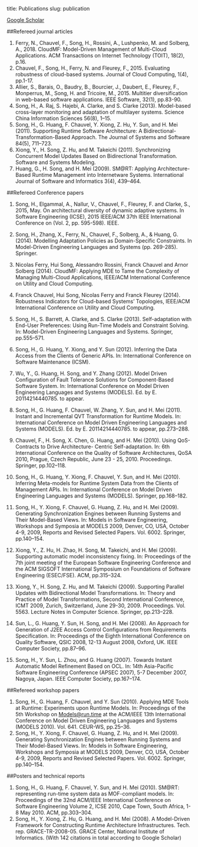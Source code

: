 title: Publications 
slug: publication

[Google Scholar](http://scholar.google.com/citations?user=lT6h24IAAAAJ&hl=en) 

##Refereed journal articles
1. Ferry, N., Chauvel, F., Song, H., Rossini, A., Lushpenko, M. and Solberg, A., 2018. CloudMF: Model-Driven Management of Multi-Cloud Applications. ACM Transactions on Internet Technology (TOIT), 18(2), p.16.
1. Chauvel, F., Song, H., Ferry, N. and Fleurey, F., 2015. Evaluating robustness of cloud-based systems. Journal of Cloud Computing, 1(4), pp.1-17.
1. Allier, S., Barais, O., Baudry, B., Bourcier, J., Daubert, E., Fleurey, F., Monperrus, M., Song, H. and Tricoire, M., 2015. Multitier diversification in web-based software applications. IEEE Software, 32(1), pp.83-90.
1. Song, H., A. Raj, S. Hajebi, A. Clarke, and S. Clarke (2013). Model-based cross-layer monitoring and adaptation of multilayer systems. Science China Information Sciences 56(8), 1–15.
1. Song, H., G. Huang, F. Chauvel, Y. Xiong, Z. Hu, Y. Sun, and H. Mei (2011). Supporting Runtime Software
Architecture: A Bidirectional-Transformation-Based Approach. The Journal of Systems and Software 84(5),
711–723.
2. Xiong, Y., H. Song, Z. Hu, and M. Takeichi (2011). Synchronizing Concurrent Model Updates Based on
Bidirectional Transformation. Software and Systems Modeling.
3. Huang, G., H. Song, and H. Mei (2009). SM@RT: Applying Architecture-Based Runtime Management into
Internetware Systems. International Journal of Software and Informatics 3(4), 439–464.


##Refereed Conference papers
1. Song, H., Elgammal, A., Nallur, V., Chauvel, F., Fleurey, F. and Clarke, S., 2015, May. On architectural diversity of dynamic adaptive systems. In Software Engineering (ICSE), 2015 IEEE/ACM 37th IEEE International Conference on (Vol. 2, pp. 595-598). IEEE.
1. Song, H., Zhang, X., Ferry, N., Chauvel, F., Solberg, A., & Huang, G. (2014). Modelling Adaptation Policies as Domain-Specific Constraints. In Model-Driven Engineering Languages and Systems (pp. 269-285). Springer.
2. Nicolas Ferry, Hui Song, Alessandro Rossini, Franck Chauvel and Arnor Solberg (2014). CloudMF: Applying MDE to Tame the Complexity of Managing Multi-Cloud Applications, IEEE/ACM International Conference on Utility and Cloud Computing.
3. Franck Chauvel, Hui Song, Nicolas Ferry and Franck Fleurey (2014). Robustness Indicators for Cloud-based Systems’ Topologies, IEEE/ACM International Conference on Utility and Cloud Computing. 
2. Song, H., S. Barrett, A. Clarke, and S. Clarke (2013). Self-adaptation with End-User Preferences: Using
Run-Time Models and Constraint Solving. In: Model-Driven Engineering Languages and Systems. Springer,
pp.555–571.
1. Song, H., G. Huang, Y. Xiong, and Y. Sun (2012). Inferring the Data Access from the Clients of Generic
APIs. In: International Conference on Software Maintenance (ICSM).
2. Wu, Y., G. Huang, H. Song, and Y. Zhang (2012). Model Driven Configuration of Fault Tolerance Solutions
for Component-Based Software System. In: International Conference on Model Driven Engineering Languages
and Systems (MODELS). Ed. by E. 20114214440785. to appear.
3. Song, H., G. Huang, F. Chauvel, W. Zhang, Y. Sun, and H. Mei (2011). Instant and Incremental QVT Transformation
for Runtime Models. In: International Conference on Model Driven Engineering Languages and Systems
(MODELS). Ed. by E. 20114214440785. to appear, pp.273–288.
4. Chauvel, F., H. Song, X. Chen, G. Huang, and H. Mei (2010). Using QoS-Contracts to Drive Architecture-
Centric Self-adaptation. In: 6th International Conference on the Quality of Software Architectures, QoSA 2010,
Prague, Czech Republic, June 23 - 25, 2010. Proceedings. Springer, pp.102–118.
5. Song, H., G. Huang, Y. Xiong, F. Chauvel, Y. Sun, and H. Mei (2010). Inferring Meta-models for Runtime
System Data from the Clients of Management APIs. In: International Conference on Model Driven Engineering
Languages and Systems (MODELS). Springer, pp.168–182.
6. Song, H., Y. Xiong, F. Chauvel, G. Huang, Z. Hu, and H. Mei (2009). Generating Synchronization Engines
between Running Systems and Their Model-Based Views. In: Models in Software Engineering, Workshops
and Symposia at MODELS 2009, Denver, CO, USA, October 4-9, 2009, Reports and Revised Selected Papers.
Vol. 6002. Springer, pp.140–154.
7. Xiong, Y., Z. Hu, H. Zhao, H. Song, M. Takeichi, and H. Mei (2009). Supporting automatic model inconsistency
fixing. In: Proceedings of the 7th joint meeting of the European Software Engineering Conference and the
ACM SIGSOFT International Symposium on Foundations of Software Engineering (ESEC/FSE). ACM, pp.315–324.
8. Xiong, Y., H. Song, Z. Hu, and M. Takeichi (2009). Supporting Parallel Updates with Bidirectional Model
Transformations. In: Theory and Practice of Model Transformations, Second International Conference, ICMT
2009, Zurich, Switzerland, June 29-30, 2009. Proceedings. Vol. 5563. Lecture Notes in Computer Science.
Springer, pp.213–228.
9. Sun, L., G. Huang, Y. Sun, H. Song, and H. Mei (2008). An Approach for Generation of J2EE Access Control
Configurations from Requirements Specification. In: Proceedings of the Eighth International Conference on
Quality Software, QSIC 2008, 12-13 August 2008, Oxford, UK. IEEE Computer Society, pp.87–96.

10. Song, H., Y. Sun, L. Zhou, and G. Huang (2007). Towards Instant Automatic Model Refinement Based on
OCL. In: 14th Asia-Pacific Software Engineering Conference (APSEC 2007), 5-7 December 2007, Nagoya, Japan.
IEEE Computer Society, pp.167–174.


##Refereed workshop papers
1. Song, H., G. Huang, F. Chauvel, and Y. Sun (2010). Applying MDE Tools at Runtime: Experiments upon
Runtime Models. In: Proceedings of the 5th Workshop on Models@run.time at the ACM/IEEE 13th International
Conference on Model Driven Engineering Languages and Systems (MODELS 2010). Vol. 641. CEUR-WS,
pp.25–36.
2. Song, H., Y. Xiong, F. Chauvel, G. Huang, Z. Hu, and H. Mei (2009). Generating Synchronization Engines
between Running Systems and Their Model-Based Views. In: Models in Software Engineering, Workshops
and Symposia at MODELS 2009, Denver, CO, USA, October 4-9, 2009, Reports and Revised Selected Papers.
Vol. 6002. Springer, pp.140–154.


##Posters and technical reports
1. Song, H., G. Huang, F. Chauvel, Y. Sun, and H. Mei (2010). SM@RT: representing run-time system data as
MOF-compliant models. In: Proceedings of the 32nd ACM/IEEE International Conference on Software Engineering Volume 2, ICSE 2010, Cape Town, South Africa, 1-8 May 2010. ACM, pp.303–304.
2. Song, H., Y. Xiong, Z. Hu, G. Huang, and H. Mei (2008). A Model-Driven Framework for Constructing Runtime
Architecture Infrastructures. Tech. rep. GRACE-TR-2008-05. GRACE Center, National Institute of Informatics.
(With 142 citations in total according to Google Scholar)
